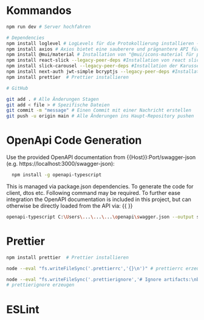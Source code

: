 # Kommandos 

```bash
npm run dev # Server hochfahren 

# Dependencies
npm install loglevel # LogLevels für die Protokollierung installieren -> src/utils/logger.js 
npm install axios # Axios bietet eine sauberere und prägnantere API für HTTP-Anfragen im Vergleich zur Fetch-API.
npm install @mui/material # Installation von "@mui/icons-material für page.tsx
npm install react-slick --legacy-peer-deps #Installation von react slick für das Karussell
npm install slick-carousel --legacy-peer-deps #Installation der Karussell-Komponenten
npm install next-auth jwt-simple bcryptjs --legacy-peer-deps #Installation der fürs Login notwenigen Packete
npm install prettier  # Prettier installieren

# GitHub 

git add . # Alle Änderungen Stagen 
git add < file > # Spezifische Dateien    
git commit -m "message" # Einen Commit mit einer Nachricht erstellen
git push -u origin main # Alle Änderungen ins Haupt-Repository pushen 
```

# OpenApi Code Generation

Use the provided OpenAPI documentation from {{Host}}:Port/swagger-json (e.g. https://localhost:3000/swagger-json):
```bash
  npm install -g openapi-typescript
```
This is managed via package.json dependencies. 
To generate the code for client, dtos etc. Following command may be required.
To further ease integration the OpenAPI documentation is included in this project, but can otherwise be directly loaded from the API via: {{ }}

```bash
openapi-typescript C:\Users\...\...\...\openapi\swagger.json --output src/api.ts
```

# Prettier 

```bash
npm install prettier  # Prettier installieren

node --eval "fs.writeFileSync('.prettierrc','{}\n')" # prettierrc erzeugen

node --eval "fs.writeFileSync('.prettierignore','# Ignore artifacts:\nbuild\ncoverage\n')"  
# prettierignore erzeugen
```

# ESLint

```bash

```